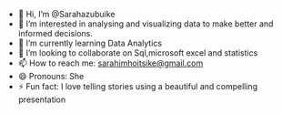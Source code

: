 - 👋 Hi, I’m @Sarahazubuike
- 👀 I’m interested in analysing and visualizing data to make better and informed decisions.
- 🌱 I’m currently learning Data Analytics
- 💞️ I’m looking to collaborate on Sql,microsoft excel and statistics
- 📫 How to reach me: sarahimhoitsike@gmail.com
- 😄 Pronouns: She
- ⚡ Fun fact: I love telling stories using a beautiful and compelling presentation 

<!---
Sarahazubuike/Sarahazubuike is a ✨ special ✨ repository because its `README.md` (this file) appears on your GitHub profile.
You can click the Preview link to take a look at your changes.
--->
